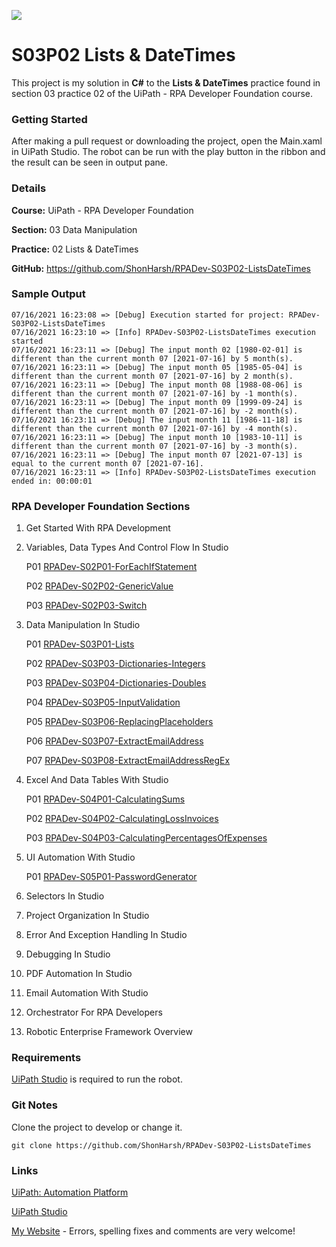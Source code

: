 ![](https://shonharsh.github.io/curriculum-vitae/images/uipath-logo.png)

# S03P02 Lists & DateTimes

This project is my solution in **C#** to the **Lists & DateTimes** practice found in section 03 practice 02 of the UiPath - RPA Developer Foundation course.

### Getting Started

After making a pull request or downloading the project, open the Main.xaml in UiPath Studio.  The robot can be run with the play button in the ribbon and the result can be seen in output pane.

### Details

**Course:** UiPath - RPA Developer Foundation

**Section:** 03 Data Manipulation

**Practice:** 02 Lists & DateTimes

**GitHub:** https://github.com/ShonHarsh/RPADev-S03P02-ListsDateTimes

### Sample Output

```
07/16/2021 16:23:08 => [Debug] Execution started for project: RPADev-S03P02-ListsDateTimes
07/16/2021 16:23:10 => [Info] RPADev-S03P02-ListsDateTimes execution started
07/16/2021 16:23:11 => [Debug] The input month 02 [1980-02-01] is different than the current month 07 [2021-07-16] by 5 month(s).
07/16/2021 16:23:11 => [Debug] The input month 05 [1985-05-04] is different than the current month 07 [2021-07-16] by 2 month(s).
07/16/2021 16:23:11 => [Debug] The input month 08 [1988-08-06] is different than the current month 07 [2021-07-16] by -1 month(s).
07/16/2021 16:23:11 => [Debug] The input month 09 [1999-09-24] is different than the current month 07 [2021-07-16] by -2 month(s).
07/16/2021 16:23:11 => [Debug] The input month 11 [1986-11-18] is different than the current month 07 [2021-07-16] by -4 month(s).
07/16/2021 16:23:11 => [Debug] The input month 10 [1983-10-11] is different than the current month 07 [2021-07-16] by -3 month(s).
07/16/2021 16:23:11 => [Debug] The input month 07 [2021-07-13] is equal to the current month 07 [2021-07-16].
07/16/2021 16:23:11 => [Info] RPADev-S03P02-ListsDateTimes execution ended in: 00:00:01
```

### RPA Developer Foundation Sections

1. Get Started With RPA Development

2. Variables, Data Types And Control Flow In Studio

   P01 [RPADev-S02P01-ForEachIfStatement](https://github.com/ShonHarsh/RPADev-S02P01-ForEachIfStatement)

   P02 [RPADev-S02P02-GenericValue](https://github.com/ShonHarsh/RPADev-S02P02-GenericValue)

   P03 [RPADev-S02P03-Switch](https://github.com/ShonHarsh/RPADev-S02P03-Switch)

3. Data Manipulation In Studio

   P01 [RPADev-S03P01-Lists](https://github.com/ShonHarsh/RPADev-S03P01-Lists)

   P02 [RPADev-S03P03-Dictionaries-Integers](https://github.com/ShonHarsh/RPADev-S03P03-Dictionaries-Integers)

   P03 [RPADev-S03P04-Dictionaries-Doubles](https://github.com/ShonHarsh/RPADev-S03P04-Dictionaries-Doubles)

   P04 [RPADev-S03P05-InputValidation](https://github.com/ShonHarsh/RPADev-S03P05-InputValidation)

   P05 [RPADev-S03P06-ReplacingPlaceholders](https://github.com/ShonHarsh/RPADev-S03P06-ReplacingPlaceholders)

   P06 [RPADev-S03P07-ExtractEmailAddress](https://github.com/ShonHarsh/RPADev-S03P07-ExtractEmailAddress)

   P07 [RPADev-S03P08-ExtractEmailAddressRegEx](https://github.com/ShonHarsh/RPADev-S03P08-ExtractEmailAddressRegEx)

4. Excel And Data Tables With Studio

   P01 [RPADev-S04P01-CalculatingSums](https://github.com/ShonHarsh/RPADev-S04P01-CalculatingSums)

   P02 [RPADev-S04P02-CalculatingLossInvoices](https://github.com/ShonHarsh/RPADev-S04P02-CalculatingLossInvoices)

   P03 [RPADev-S04P03-CalculatingPercentagesOfExpenses](https://github.com/ShonHarsh/RPADev-S04P03-CalculatingPercentagesOfExpenses)

5. UI Automation With Studio

   P01 [RPADev-S05P01-PasswordGenerator](https://github.com/ShonHarsh/RPADev-S05P01-PasswordGenerator)

6. Selectors In Studio

7. Project Organization In Studio

8. Error And Exception Handling In Studio

9. Debugging In Studio

10. PDF Automation In Studio

11. Email Automation With Studio

12. Orchestrator For RPA Developers

13. Robotic Enterprise Framework Overview

### Requirements

[UiPath Studio](https://www.uipath.com/product/studio) is required to run the robot.

### Git Notes

Clone the project to develop or change it.

`git clone https://github.com/ShonHarsh/RPADev-S03P02-ListsDateTimes`

### Links

[UiPath: Automation Platform](https://www.uipath.com/)

[UiPath Studio](https://www.uipath.com/product/studio)

[My Website](https://shonharsh.github.io/curriculum-vitae/index.html) - Errors, spelling fixes and comments are very welcome!













